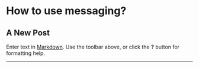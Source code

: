 # How to use messaging?

## A New Post

Enter text in [Markdown](http://daringfireball.net/projects/markdown/). Use the toolbar above, or click the **?** button for formatting help.

***